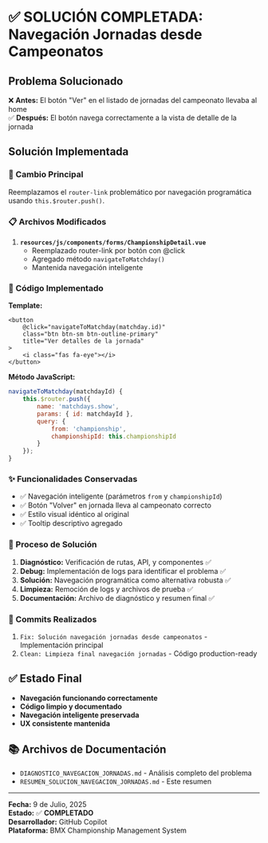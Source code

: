 # ✅ SOLUCIÓN COMPLETADA: Navegación Jornadas desde Campeonatos

## Problema Solucionado
❌ **Antes:** El botón "Ver" en el listado de jornadas del campeonato llevaba al home  
✅ **Después:** El botón navega correctamente a la vista de detalle de la jornada

## Solución Implementada

### 🔧 Cambio Principal
Reemplazamos el `router-link` problemático por navegación programática usando `this.$router.push()`.

### 📋 Archivos Modificados
1. **`resources/js/components/forms/ChampionshipDetail.vue`**
   - Reemplazado router-link por botón con @click
   - Agregado método `navigateToMatchday()`
   - Mantenida navegación inteligente

### 🎯 Código Implementado

**Template:**
```vue
<button 
    @click="navigateToMatchday(matchday.id)"
    class="btn btn-sm btn-outline-primary"
    title="Ver detalles de la jornada"
>
    <i class="fas fa-eye"></i>
</button>
```

**Método JavaScript:**
```javascript
navigateToMatchday(matchdayId) {
    this.$router.push({
        name: 'matchdays.show',
        params: { id: matchdayId },
        query: {
            from: 'championship',
            championshipId: this.championshipId
        }
    });
}
```

### ✨ Funcionalidades Conservadas
- ✅ Navegación inteligente (parámetros `from` y `championshipId`)
- ✅ Botón "Volver" en jornada lleva al campeonato correcto
- ✅ Estilo visual idéntico al original
- ✅ Tooltip descriptivo agregado

### 🧪 Proceso de Solución
1. **Diagnóstico:** Verificación de rutas, API, y componentes ✅
2. **Debug:** Implementación de logs para identificar el problema ✅
3. **Solución:** Navegación programática como alternativa robusta ✅
4. **Limpieza:** Remoción de logs y archivos de prueba ✅
5. **Documentación:** Archivo de diagnóstico y resumen final ✅

### 📝 Commits Realizados
1. `Fix: Solución navegación jornadas desde campeonatos` - Implementación principal
2. `Clean: Limpieza final navegación jornadas` - Código production-ready

## ✅ Estado Final
- **Navegación funcionando correctamente**
- **Código limpio y documentado**
- **Navegación inteligente preservada**
- **UX consistente mantenida**

## 📚 Archivos de Documentación
- `DIAGNOSTICO_NAVEGACION_JORNADAS.md` - Análisis completo del problema
- `RESUMEN_SOLUCION_NAVEGACION_JORNADAS.md` - Este resumen

---
**Fecha:** 9 de Julio, 2025  
**Estado:** ✅ **COMPLETADO**  
**Desarrollador:** GitHub Copilot  
**Plataforma:** BMX Championship Management System

